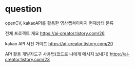 # question
openCV, kakaoAPI를 활용한 영상캡쳐이미지 현재상태 분류

전체 프로젝트 개요
https://ai-creator.tistory.com/26

kakao API 사전 가이드
https://ai-creator.tistory.com/20

API 활용 개발자도구 사용법(코드로 나에게 메시지 보내기)
https://ai-creator.tistory.com/23

